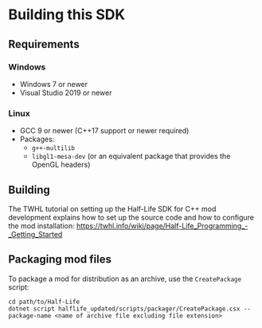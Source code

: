 # Building this SDK

## Requirements

### Windows

* Windows 7 or newer
* Visual Studio 2019 or newer

### Linux

* GCC 9 or newer (C++17 support or newer required)
* Packages:
    * `g++-multilib`
    * `libgl1-mesa-dev` (or an equivalent package that provides the OpenGL headers)

## Building

The TWHL tutorial on setting up the Half-Life SDK for C++ mod development explains how to set up the source code and how to configure the mod installation: https://twhl.info/wiki/page/Half-Life_Programming_-_Getting_Started

## Packaging mod files

To package a mod for distribution as an archive, use the `CreatePackage` script:

```
cd path/to/Half-Life
dotnet script halflife_updated/scripts/packager/CreatePackage.csx --package-name <name of archive file excluding file extension>
```
